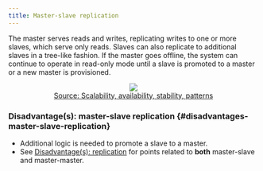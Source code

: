 ```yaml
---
title: Master-slave replication
---
```


The master serves reads and writes, replicating writes to one or more slaves,
which serve only reads. Slaves can also replicate to additional slaves in a
tree-like fashion. If the master goes offline, the system can continue to
operate in read-only mode until a slave is promoted to a master or a new master
is provisioned.

<p align="center">
  <img src="{{ "/images/C9ioGtn.png" | relative_url }}">
  <br/>
  <a href="http://www.slideshare.net/jboner/scalability-availability-stability-patterns">Source: Scalability, availability, stability, patterns</a>
</p>

### Disadvantage(s): master-slave replication {#disadvantages-master-slave-replication}

* Additional logic is needed to promote a slave to a master.
* See [Disadvantage(s): replication](/pages/replication#disadvantages-replication) for points
  related to **both** master-slave and master-master.

